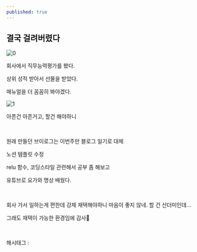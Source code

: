 ```yaml
---
published: true
---
```

## 결국 걸려버렸다

![0](/asset/img/223095945414/0.png)

회사에서 직무능력평가를 봤다.

상위 성적 받아서 선물을 받았다.

매뉴얼을 더 꼼꼼히 봐야겠다.

![1](/asset/img/223095945414/1.png)

아픈건 아픈거고, 할건 해야하니

​

원래 만들던 브이로그는 이번주만 블로그 일기로 대체

노션 템플릿 수정

relu 함수, 코딩스타일 관련해서 공부 좀 해보고

유튜브로 요가와 명상 배웠다.

​

회사 가서 일하는게 편한데 강제 재택해야하니 마음이 좋지 않네. 할 건 산더미인데...

그래도 재택이 가능한 환경임에 감사🙇

​

 해시태그 : 